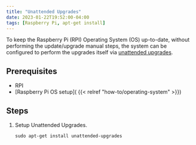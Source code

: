 ```yaml
---
title: "Unattended Upgrades"
date: 2023-01-22T19:52:00-04:00
tags: [Raspberry Pi, apt-get install]
---
```

To keep the Raspberry Pi (RPI) Operating System (OS) up-to-date, without performing the update/upgrade manual steps, the system can be configured to perform the upgrades itself via [unattended upgrades](https://wiki.debian.org/UnattendedUpgrades).

## Prerequisites

- RPI
- [Raspberry Pi OS setup]( {{< relref "how-to/operating-system" >}})

## Steps

1. Setup Unattended Upgrades.

   ```
   sudo apt-get install unattended-upgrades
   ```